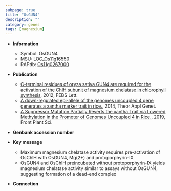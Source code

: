 ```yaml
---
subpage: true
title: "OsGUN4"
description: ""
category: genes
tags: [magnesium]
---
```


* **Information**  
    + Symbol: OsGUN4  
    + MSU: [LOC_Os11g16550](http://rice.plantbiology.msu.edu/cgi-bin/ORF_infopage.cgi?orf=LOC_Os11g16550)  
    + RAPdb: [Os11g0267000](http://rapdb.dna.affrc.go.jp/viewer/gbrowse_details/irgsp1?name=Os11g0267000)  

* **Publication**  
    + [C-terminal residues of oryza sativa GUN4 are required for the activation of the ChlH subunit of magnesium chelatase in chlorophyll synthesis](http://www.ncbi.nlm.nih.gov/pubmed?term=C-terminal+residues+of+oryza+sativa+GUN4+are+required+for+the+activation+of+the+ChlH+subunit+of+magnesium+chelatase+in+chlorophyll+synthesis%5BTitle%5D), 2012, FEBS Lett.
    + [A down-regulated epi-allele of the genomes uncoupled 4 gene generates a xantha marker trait in rice.](http://www.ncbi.nlm.nih.gov/pubmed?term=A+down-regulated+epi-allele+of+the+genomes+uncoupled+4+gene+generates+a+xantha+marker+trait+in+rice.%5BTitle%5D), 2014, Theor Appl Genet.
    + [A Suppressor Mutation Partially Reverts the xantha Trait via Lowered Methylation in the Promoter of Genomes Uncoupled 4 in Rice.](http://www.ncbi.nlm.nih.gov/pubmed?term=A+Suppressor+Mutation+Partially+Reverts+the+xantha+Trait+via+Lowered+Methylation+in+the+Promoter+of+Genomes+Uncoupled+4+in+Rice.%5BTitle%5D), 2019, Front Plant Sci.

* **Genbank accession number**  

* **Key message**  
    + Maximum magnesium chelatase activity requires pre-activation of OsChlH with OsGUN4, Mg(2+) and protoporphyrin-IX
    + OsGUN4 and OsChlH preincubated without protoporphyrin-IX yields magnesium chelatase activity similar to assays without OsGUN4, suggesting formation of a dead-end complex

* **Connection**  



